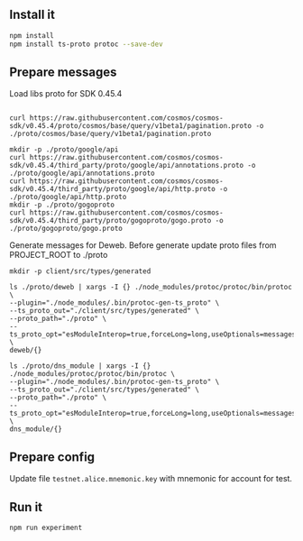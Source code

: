 
## Install it

```sh
npm install
npm install ts-proto protoc --save-dev
```

## Prepare messages

Load libs proto for SDK 0.45.4
```

curl https://raw.githubusercontent.com/cosmos/cosmos-sdk/v0.45.4/proto/cosmos/base/query/v1beta1/pagination.proto -o ./proto/cosmos/base/query/v1beta1/pagination.proto

mkdir -p ./proto/google/api
curl https://raw.githubusercontent.com/cosmos/cosmos-sdk/v0.45.4/third_party/proto/google/api/annotations.proto -o ./proto/google/api/annotations.proto
curl https://raw.githubusercontent.com/cosmos/cosmos-sdk/v0.45.4/third_party/proto/google/api/http.proto -o ./proto/google/api/http.proto
mkdir -p ./proto/gogoproto
curl https://raw.githubusercontent.com/cosmos/cosmos-sdk/v0.45.4/third_party/proto/gogoproto/gogo.proto -o ./proto/gogoproto/gogo.proto

```

Generate messages for Deweb. Before generate update proto files from PROJECT_ROOT to ./proto
```
mkdir -p client/src/types/generated

ls ./proto/deweb | xargs -I {} ./node_modules/protoc/protoc/bin/protoc \
--plugin="./node_modules/.bin/protoc-gen-ts_proto" \
--ts_proto_out="./client/src/types/generated" \
--proto_path="./proto" \
--ts_proto_opt="esModuleInterop=true,forceLong=long,useOptionals=messages" \
deweb/{}

ls ./proto/dns_module | xargs -I {} ./node_modules/protoc/protoc/bin/protoc \
--plugin="./node_modules/.bin/protoc-gen-ts_proto" \
--ts_proto_out="./client/src/types/generated" \
--proto_path="./proto" \
--ts_proto_opt="esModuleInterop=true,forceLong=long,useOptionals=messages" \
dns_module/{}
```

## Prepare config

Update file ```testnet.alice.mnemonic.key``` with mnemonic for account for test.

## Run it

```sh
npm run experiment
```
